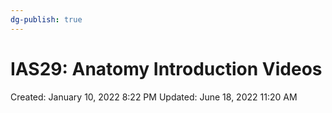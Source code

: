 ```yaml
---
dg-publish: true
---
```


# IAS29: Anatomy Introduction Videos

Created: January 10, 2022 8:22 PM
Updated: June 18, 2022 11:20 AM